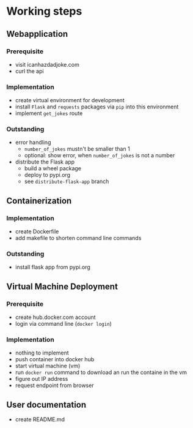 # Working steps


## Webapplication

### Prerequisite

* visit icanhazdadjoke.com
* curl the api

### Implementation

* create virtual environment for development
* install `Flask` and `requests` packages via `pip` into this environment
* implement `get_jokes` route

### Outstanding

* error handling
	* `number_of_jokes` mustn't be smaller than 1
	* optional: show error, when `number_of_jokes` is not a number
* distribute the Flask app
	* build a wheel package
	* deploy to pypi.org
	* see `distribute-flask-app` branch


## Containerization

### Implementation

* create Dockerfile
* add makefile to shorten command line commands

### Outstanding

* install flask app from pypi.org


## Virtual Machine Deployment

### Prerequisite

* create hub.docker.com account
* login via command line (`docker login`)

### Implementation

* nothing to implement
* push container into docker hub
* start virtual machine (vm)
* run `docker run` command to download an run the containe in the vm
* figure out IP address
* request endpoint from browser


## User documentation

* create README.md
